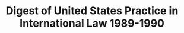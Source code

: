 ---
layout: wrapper_text
category: datasets

# Basic
identifier: "100,685"
title: "Digest of United States Practice in International Law 1989-1990"
describedBy: "http://www.state.gov/documents/organization/139393.pdf"
description: "The Office of the Legal Adviser publishes the annual Digest of United States Practice in International Law to provide the public with a historical record of the views and practice of the Government of the United States in public and private international law. In his April 2003 introduction to the 1989-1990 Digest, then Legal Adviser William H. Taft IV stated in part: \"The year 1989-90 was a transitional period in international relations, as the world community continued to deal with implications of the end of the Cold War and the unsteady emergence of a new era. Many of the tensions and ambiguities of the time are reflected in the documents excerpted in this volume. For example, the Immigration Act of 1990 was adopted against the background of domestic U.S. concerns about terrorism, admission of refugees and exclusion of aliens-issues that continue to be important today. Other significant domestic law issues involved reservations to treaties (in this case, the 1948 Genocide Convention), the application of doctrines of foreign sovereign immunity (the Wallenberg Case), the interplay between sanctions and foreign assistance (e.g., Hungary, Poland, Czechoslovakia and the German Democratic Republic), and the allocation of foreign affairs authority in our federal system. \"At the same time, the volume records U.S. efforts to deal effectively with the legal dimensions of very diverse issues on the international plane, including the Iraqi attack on the U.S.S. Stark, the downing of Iran Air Flight 655, the deployment of U.S. armed forces in Panama, maritime interdiction incidents, irregular rendition of criminal suspects, and the Treaty on Conventional Forces in Europe. Concerns about human rights, terrorism, and the war on drugs are indicated by the adoption of domestic legislation implementing, or relating to the implementation of, the UN Convention on Torture and Other Cruel, Inhuman or Degrading Treatment or Punishment."
programCode:
  - "014:003"
bureauCode:
  - "014:00"

# Dates
modified: "2003-01-01"

# POC
poc:
  type: "vcard:Contact"
  fn: "Guymon, CarrieLyn"
  hasEmail: "mailto:GuymonCD@state.gov"

# Publisher
publisher:
  type: "org:Organization"
  name: "U.S. Department of State"

# Spatiotemporal
spatial: "US"
temporal: "1989-01-01T00:00:01Z/1990-12-31T23:59:59Z"

# Distribution
distribution:
  - type: "dcat:Distribution"
    downloadURL: "http://www.state.gov/documents/organization/139393.pdf"
    mediaType: "application/pdf"
  - type: "dcat:Distribution"
    accessURL: "http://www.state.gov/documents/organization/139393.pdf"
    format: "pdf"

# Keywords
keyword:
  - "-"
---